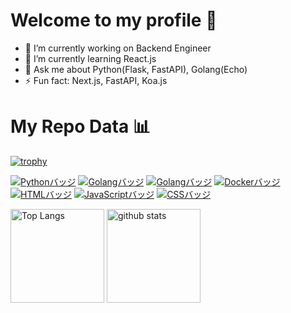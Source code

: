 # Welcome to my profile 👋

<!--
**kitsystemyou/kitsystemyou** is a ✨ _special_ ✨ repository because its `README.md` (this file) appears on your GitHub profile.

Here are some ideas to get you started:
-->

- 🔭 I’m currently working on Backend Engineer
- 🌱 I’m currently learning React.js
- 💬 Ask me about Python(Flask, FastAPI), Golang(Echo)
- ⚡ Fun fact: Next.js, FastAPI, Koa.js

<!-- - 👯 I’m looking to collaborate on  -->
<!-- - 🤔 I’m looking for help with ... -->
<!-- - 📫 How to reach me: ...
- 😄 Pronouns: ... -->

# My Repo Data 📊

[![trophy](https://github-profile-trophy.vercel.app/?username=kitsystemyou&theme=onedark)](https://github-profile-trophy.vercel.app/?username=kitsystemyou&theme=tokyonight)

[![Pythonバッジ](https://img.shields.io/badge/-python-3776AB.svg?logo=python&style=flat-square&logoColor=white)](https://www.python.org)
[![Golangバッジ](https://img.shields.io/badge/-Golang-00ADD8.svg?logo=go&style=flat-square&logoColor=white)](https://go.dev)
[![Golangバッジ](https://img.shields.io/badge/-React-61DAFB.svg?logo=react&style=flat-square&logoColor=white)](https://ja.react.dev)
[![Dockerバッジ](https://img.shields.io/badge/-Docker-2496ED.svg?logo=docker&style=flat-square&logoColor=white)](https://www.docker.com/)
[![HTMLバッジ](https://img.shields.io/badge/-HTML5-E34F26.svg?logo=html5&style=flat-square&logoColor=white)](https://developer.mozilla.org/en-US/docs/Web/Guide/HTML)
[![JavaScriptバッジ](https://img.shields.io/badge/-JavaScript-F7DF1E.svg?logo=javascript&style=flat-square&logoColor=black)](https://developer.mozilla.org/en-US/docs/Web/JavaScript)
[![CSSバッジ](https://img.shields.io/badge/-CSS3-1572B6.svg?logo=css3&style=flat-square&logoColor=white)](https://developer.mozilla.org/en-US/docs/Web/CSS)

<img alt="Top Langs" height="150px" src="https://github-readme-stats.vercel.app/api/top-langs/?username=kitsystemyou&layout=compact&count_private=true&show_icons=true&theme=tokyonight" /> <img alt="github stats" height="150px" src="https://github-readme-stats.vercel.app/api?username=kitsystemyou&count_private=true&show_icons=true&show_icons=true&theme=tokyonight" />
